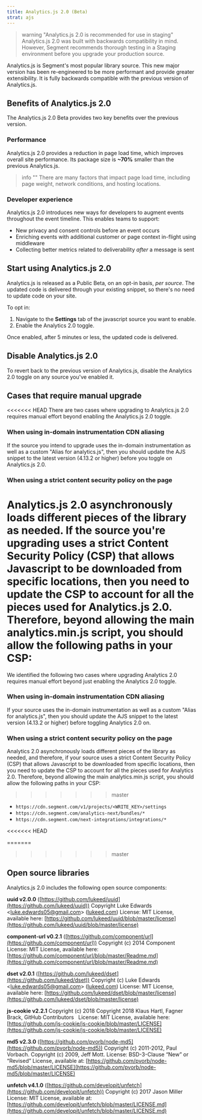 ```yaml
---
title: Analytics.js 2.0 (Beta)
strat: ajs
---
```

> warning "Analytics.js 2.0 is recommended for use in staging"
> Analytics.js 2.0 was built with backwards compatibility in mind. However, Segment recommends thorough testing in a Staging environment before you upgrade your production source.

Analytics.js is Segment's most popular library source. This new major version has been re-engineered to be more performant and provide greater extensibility. It is fully backwards compatible with the previous version of Analytics.js.

## Benefits of Analytics.js 2.0

The Analytics.js 2.0 Beta provides two key benefits over the previous version.

### Performance

Analytics.js 2.0 provides a reduction in page load time, which improves overall site performance. Its package size is **~70%** smaller than the previous Analytics.js.

> info ""
> There are many factors that impact page load time, including page weight, network conditions, and hosting locations.

### Developer experience

Analytics.js 2.0 introduces new ways for developers to augment events throughout the event timeline. This enables teams to support:

- New privacy and consent controls before an event occurs
- Enriching events with additional customer or page context in-flight using middleware
- Collecting better metrics related to deliverability *after* a message is sent

## Start using Analytics.js 2.0

Analytics.js is released as a Public Beta, on an opt-in basis, *per source*. The updated code is delivered through your existing snippet, so there's no need to update code on your site.

To opt in:

1. Navigate to the **Settings** tab of the javascript source you want to enable.
2. Enable the Analytics 2.0 toggle.

Once enabled, after 5 minutes or less, the updated code is delivered.

## Disable Analytics.js 2.0

To revert back to the previous version of Analytics.js, disable the Analytics 2.0 toggle on any source you've enabled it.

## Cases that require manual upgrade 
<<<<<<< HEAD
There are two cases where upgrading to Analytics.js 2.0 requires manual effort beyond enabling the Analytics.js 2.0 toggle.

### When using in-domain instrumentation CDN aliasing

If the source you intend to upgrade uses the in-domain instrumentation as well as a custom "Alias for analytics.js", then you should update the AJS snippet to the latest version (4.13.2 or higher) before you toggle on Analytics.js 2.0. 

### When using a strict content security policy on the page 

Analytics.js 2.0 asynchronously loads different pieces of the library as needed. If the source you're upgrading uses a strict Content Security Policy (CSP) that allows Javascript to be downloaded from specific locations, then you need to update the CSP to account for all the pieces used for Analytics.js 2.0. Therefore, beyond allowing the main analytics.min.js script, you should allow the following paths in your CSP: 
=======
We identified the following two cases where upgrading Analytics 2.0 requires manual effort beyond just enabling the Analytics 2.0 toggle. 

### When using in-domain instrumentation CDN aliasing
If your source uses the in-domain instrumentation as well as a custom "Alias for analytics.js", then you should update the AJS snippet to the latest version (4.13.2
or higher) before toggling Analytics 2.0 on. 

### When using a strict content security policy on the page 
Analytics 2.0 asynchronously loads different pieces of the library as needed, and therefore, if your source uses a strict Content Security Policy (CSP) that allows Javascript to be downloaded from specific locations, then you need to update the CSP to account for all the pieces used for Analytics 2.0. Therefore, beyond allowing the main analytics.min.js script, you should allow the following paths in your CSP: 
>>>>>>> master
- `https://cdn.segment.com/v1/projects/<WRITE_KEY>/settings`
- `https://cdn.segment.com/analytics-next/bundles/*` 
- `https://cdn.segment.com/next-integrations/integrations/*`

<<<<<<< HEAD

=======
>>>>>>> master
## Open source libraries

Analytics.js 2.0 includes the following open source components:

**uuid v2.0.0** ([https://github.com/lukeed/uuid](https://github.com/lukeed/uuid))
Copyright Luke Edwards <[luke.edwards05@gmail.com](mailto:luke.edwards05@gmail.com)> ([lukeed.com](https://lukeed.com/))
License: MIT License, available here: [https://github.com/lukeed/uuid/blob/master/license](https://github.com/lukeed/uuid/blob/master/license)

**component-url v0.2.1** ([https://github.com/component/url](https://github.com/component/url))
Copyright (c) 2014 Component 
License: MIT License, available here: [https://github.com/component/url/blob/master/Readme.md](https://github.com/component/url/blob/master/Readme.md)

**dset v2.0.1** ([https://github.com/lukeed/dset](https://github.com/lukeed/dset))
Copyright (c) Luke Edwards <[luke.edwards05@gmail.com](mailto:luke.edwards05@gmail.com)> ([lukeed.com](https://lukeed.com/))
License: MIT License, available here: [https://github.com/lukeed/dset/blob/master/license](https://github.com/lukeed/dset/blob/master/license)

**js-cookie v2.2.1**
Copyright (c) 2018 Copyright 2018 Klaus Hartl, Fagner Brack, GitHub Contributors
 	License: MIT License, available here: [https://github.com/js-cookie/js-cookie/blob/master/LICENSE](https://github.com/js-cookie/js-cookie/blob/master/LICENSE)

**md5 v2.3.0** ([https://github.com/pvorb/node-md5](https://github.com/pvorb/node-md5))
Copyright (c) 2011-2012, Paul Vorbach.
Copyright (c) 2009, Jeff Mott.
License: BSD-3-Clause “New” or “Revised” License, available at: 
[https://github.com/pvorb/node-md5/blob/master/LICENSE](https://github.com/pvorb/node-md5/blob/master/LICENSE)

**unfetch v4.1.0** ([https://github.com/developit/unfetch](https://github.com/developit/unfetch))
Copyright (c) 2017 Jason Miller
License: MIT License, available at: [https://github.com/developit/unfetch/blob/master/LICENSE.md](https://github.com/developit/unfetch/blob/master/LICENSE.md)